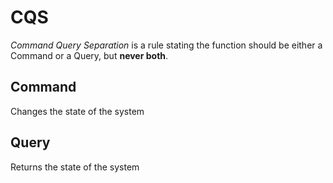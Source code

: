 # CQS

_Command Query Separation_ is a rule stating the function should be either a Command or a Query, but **never both**. 

## Command

Changes the state of the system

## Query

Returns the state of the system
